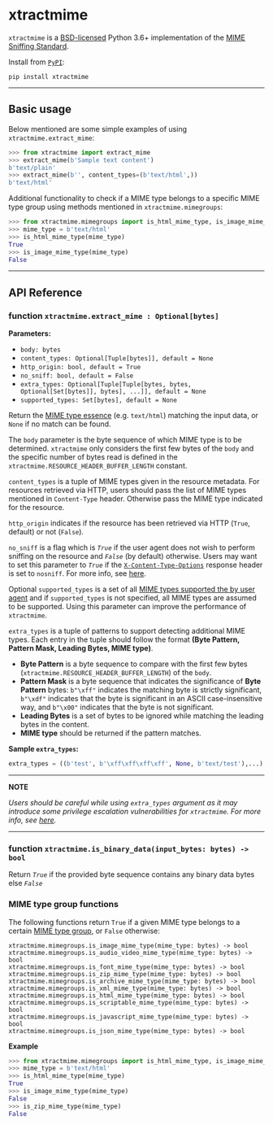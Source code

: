 # xtractmime

`xtractmime` is a [BSD-licensed](https://opensource.org/licenses/BSD-3-Clause)
Python 3.6+ implementation of the [MIME Sniffing
Standard](https://mimesniff.spec.whatwg.org/).

Install from [`PyPI`](https://pypi.python.org/pypi/xtractmime):

```
pip install xtractmime
```

---

## Basic usage

Below mentioned are some simple examples of using `xtractmime.extract_mime`:

```python
>>> from xtractmime import extract_mime
>>> extract_mime(b'Sample text content')
b'text/plain'
>>> extract_mime(b'', content_types=(b'text/html',))
b'text/html'
```

Additional functionality to check if a MIME type belongs to a specific MIME type group using 
methods mentioned in `xtractmime.mimegroups`:

```python
>>> from xtractmime.mimegroups import is_html_mime_type, is_image_mime_type
>>> mime_type = b'text/html'
>>> is_html_mime_type(mime_type)
True
>>> is_image_mime_type(mime_type)
False
```

---

## API Reference

### function `xtractmime.extract_mime : Optional[bytes]`
**Parameters:**

* `body: bytes`
* `content_types: Optional[Tuple[bytes]], default = None`
* `http_origin: bool, default = True`
* `no_sniff: bool, default = False`
* `extra_types: Optional[Tuple[Tuple[bytes, bytes, Optional[Set[bytes]], bytes], ...]], default = None`
* `supported_types: Set[bytes], default = None`

Return the [MIME type essence](https://mimesniff.spec.whatwg.org/#mime-type-essence) (e.g. `text/html`) matching the input data, or 
`None` if no match can be found.

The `body` parameter is the byte sequence of which MIME type is to be determined. `xtractmime` only considers the first few
bytes of the `body` and the specific number of bytes read is defined in the `xtractmime.RESOURCE_HEADER_BUFFER_LENGTH` constant.

`content_types` is a tuple of MIME types given in the resource metadata. For resources retrieved via HTTP, users should pass the list of MIME types mentioned in `Content-Type` header. Otherwise pass the MIME type indicated for the resource.

`http_origin` indicates if the resource has been retrieved via HTTP (`True`, default) or not (`False`).

`no_sniff` is a flag which is *`True`* if the user agent does not wish to
perform sniffing on the resource and *`False`* (by default) otherwise. Users may want to set
this parameter to *`True`* if the [`X-Content-Type-Options`](https://developer.mozilla.org/en-US/docs/Web/HTTP/Headers/X-Content-Type-Options) response header is set to `nosniff`. For more info, see [here](https://mimesniff.spec.whatwg.org/#no-sniff-flag).

Optional `supported_types` is a set of all [MIME types supported the by user agent](https://mimesniff.spec.whatwg.org/#supported-by-the-user-agent) and if `supported_types` is not
specified, all MIME types are assumed to be supported. Using this parameter can improve the performance of `xtractmime`.

`extra_types` is a tuple of patterns to support detecting additional MIME types. Each entry in the tuple should follow the format
**(Byte Pattern, Pattern Mask, Leading Bytes, MIME type)**. 

* **Byte Pattern** is a byte sequence to compare with the first few bytes (``xtractmime.RESOURCE_HEADER_BUFFER_LENGTH``) of the `body`.
* **Pattern Mask** is a byte sequence that indicates the significance of **Byte Pattern** bytes: `b"\xff"` indicates the matching byte is strictly significant, `b"\xdf"` indicates that the byte is significant in an ASCII case-insensitive way, and `b"\x00"` indicates that the byte is not significant.
* **Leading Bytes** is a set of bytes to be ignored while matching the leading bytes in the content.
* **MIME type** should be returned if the pattern matches.

**Sample `extra_types`:**
```python
extra_types = ((b'test', b'\xff\xff\xff\xff', None, b'text/test'),...)
```

---
**NOTE**

*Users should be careful while using `extra_types` argument as it may introduce some privilege escalation vulnerabilities for `xtractmime`. For more info, see [here](https://mimesniff.spec.whatwg.org/#ref-for-mime-type%E2%91%A1%E2%91%A8).*

---

### function `xtractmime.is_binary_data(input_bytes: bytes) -> bool`

Return *`True`* if the provided byte sequence contains any binary data bytes else *`False`*
 
### MIME type group functions

The following functions return `True` if a given MIME type belongs to a certain 
[MIME type group](https://mimesniff.spec.whatwg.org/#mime-type-groups), or 
`False` otherwise:
```
xtractmime.mimegroups.is_image_mime_type(mime_type: bytes) -> bool
xtractmime.mimegroups.is_audio_video_mime_type(mime_type: bytes) -> bool
xtractmime.mimegroups.is_font_mime_type(mime_type: bytes) -> bool
xtractmime.mimegroups.is_zip_mime_type(mime_type: bytes) -> bool
xtractmime.mimegroups.is_archive_mime_type(mime_type: bytes) -> bool
xtractmime.mimegroups.is_xml_mime_type(mime_type: bytes) -> bool
xtractmime.mimegroups.is_html_mime_type(mime_type: bytes) -> bool
xtractmime.mimegroups.is_scriptable_mime_type(mime_type: bytes) -> bool
xtractmime.mimegroups.is_javascript_mime_type(mime_type: bytes) -> bool
xtractmime.mimegroups.is_json_mime_type(mime_type: bytes) -> bool
```
**Example**
```python
>>> from xtractmime.mimegroups import is_html_mime_type, is_image_mime_type, is_zip_mime_type
>>> mime_type = b'text/html'
>>> is_html_mime_type(mime_type)
True
>>> is_image_mime_type(mime_type)
False
>>> is_zip_mime_type(mime_type)
False
```
